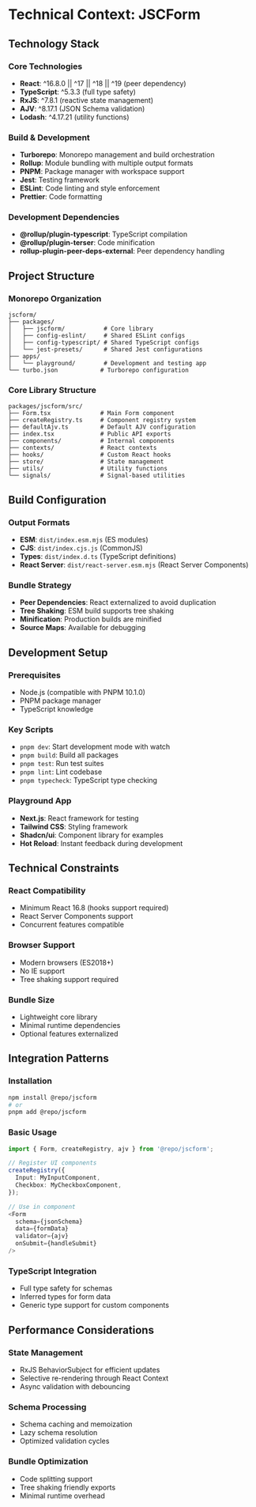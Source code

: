 # Technical Context: JSCForm

## Technology Stack

### Core Technologies
- **React**: ^16.8.0 || ^17 || ^18 || ^19 (peer dependency)
- **TypeScript**: ^5.3.3 (full type safety)
- **RxJS**: ^7.8.1 (reactive state management)
- **AJV**: ^8.17.1 (JSON Schema validation)
- **Lodash**: ^4.17.21 (utility functions)

### Build & Development
- **Turborepo**: Monorepo management and build orchestration
- **Rollup**: Module bundling with multiple output formats
- **PNPM**: Package manager with workspace support
- **Jest**: Testing framework
- **ESLint**: Code linting and style enforcement
- **Prettier**: Code formatting

### Development Dependencies
- **@rollup/plugin-typescript**: TypeScript compilation
- **@rollup/plugin-terser**: Code minification
- **rollup-plugin-peer-deps-external**: Peer dependency handling

## Project Structure

### Monorepo Organization
```
jscform/
├── packages/
│   ├── jscform/           # Core library
│   ├── config-eslint/     # Shared ESLint configs
│   ├── config-typescript/ # Shared TypeScript configs
│   └── jest-presets/      # Shared Jest configurations
├── apps/
│   └── playground/        # Development and testing app
└── turbo.json            # Turborepo configuration
```

### Core Library Structure
```
packages/jscform/src/
├── Form.tsx              # Main Form component
├── createRegistry.ts     # Component registry system
├── defaultAjv.ts         # Default AJV configuration
├── index.tsx             # Public API exports
├── components/           # Internal components
├── contexts/             # React contexts
├── hooks/                # Custom React hooks
├── store/                # State management
├── utils/                # Utility functions
└── signals/              # Signal-based utilities
```

## Build Configuration

### Output Formats
- **ESM**: `dist/index.esm.mjs` (ES modules)
- **CJS**: `dist/index.cjs.js` (CommonJS)
- **Types**: `dist/index.d.ts` (TypeScript definitions)
- **React Server**: `dist/react-server.esm.mjs` (React Server Components)

### Bundle Strategy
- **Peer Dependencies**: React externalized to avoid duplication
- **Tree Shaking**: ESM build supports tree shaking
- **Minification**: Production builds are minified
- **Source Maps**: Available for debugging

## Development Setup

### Prerequisites
- Node.js (compatible with PNPM 10.1.0)
- PNPM package manager
- TypeScript knowledge

### Key Scripts
- `pnpm dev`: Start development mode with watch
- `pnpm build`: Build all packages
- `pnpm test`: Run test suites
- `pnpm lint`: Lint codebase
- `pnpm typecheck`: TypeScript type checking

### Playground App
- **Next.js**: React framework for testing
- **Tailwind CSS**: Styling framework
- **Shadcn/ui**: Component library for examples
- **Hot Reload**: Instant feedback during development

## Technical Constraints

### React Compatibility
- Minimum React 16.8 (hooks support required)
- React Server Components support
- Concurrent features compatible

### Browser Support
- Modern browsers (ES2018+)
- No IE support
- Tree shaking support required

### Bundle Size
- Lightweight core library
- Minimal runtime dependencies
- Optional features externalized

## Integration Patterns

### Installation
```bash
npm install @repo/jscform
# or
pnpm add @repo/jscform
```

### Basic Usage
```typescript
import { Form, createRegistry, ajv } from '@repo/jscform';

// Register UI components
createRegistry({
  Input: MyInputComponent,
  Checkbox: MyCheckboxComponent,
});

// Use in component
<Form 
  schema={jsonSchema}
  data={formData}
  validator={ajv}
  onSubmit={handleSubmit}
/>
```

### TypeScript Integration
- Full type safety for schemas
- Inferred types for form data
- Generic type support for custom components

## Performance Considerations

### State Management
- RxJS BehaviorSubject for efficient updates
- Selective re-rendering through React Context
- Async validation with debouncing

### Schema Processing
- Schema caching and memoization
- Lazy schema resolution
- Optimized validation cycles

### Bundle Optimization
- Code splitting support
- Tree shaking friendly exports
- Minimal runtime overhead
